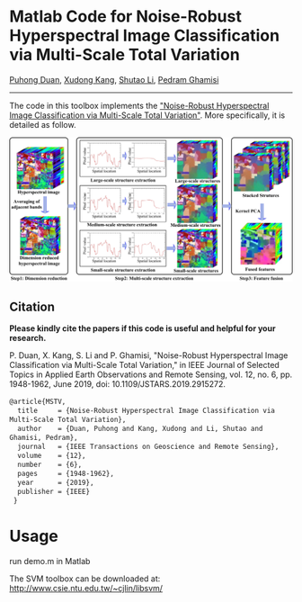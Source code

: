 # Matlab Code for Noise-Robust Hyperspectral Image Classification via Multi-Scale Total Variation

[Puhong Duan](https://scholar.google.ch/citations?hl=en&user=IYUlx_8AAAAJ&view_op=list_works&sortby=pubdate), [Xudong Kang](https://scholar.google.ch/citations?user=5XOeLZYAAAAJ&hl=en), [Shutao Li](https://scholar.google.ch/citations?user=PlBq8n8AAAAJ&hl=en), [Pedram Ghamisi](https://scholar.google.ch/citations?user=Gr9afd0AAAAJ&hl=en)

___________

The code in this toolbox implements the ["Noise-Robust Hyperspectral Image Classification via Multi-Scale Total Variation"](https://ieeexplore.ieee.org/document/8725896). More specifically, it is detailed as follow.

![alt text](./a.jpg)

Citation
---------------------

**Please kindly cite the papers if this code is useful and helpful for your research.**

P. Duan, X. Kang, S. Li and P. Ghamisi, "Noise-Robust Hyperspectral Image Classification via Multi-Scale Total Variation," in IEEE Journal of Selected Topics in Applied Earth Observations and Remote Sensing, vol. 12, no. 6, pp. 1948-1962, June 2019, doi: 10.1109/JSTARS.2019.2915272.

    @article{MSTV,
      title     = {Noise-Robust Hyperspectral Image Classification via Multi-Scale Total Variation},
      author    = {Duan, Puhong and Kang, Xudong and Li, Shutao and Ghamisi, Pedram},
      journal   = {IEEE Transactions on Geoscience and Remote Sensing}, 
      volume    = {12},
      number    = {6},
      pages     = {1948-1962},
      year      = {2019},
      publisher = {IEEE}
     }

# Usage
run demo.m in Matlab


The SVM toolbox can be downloaded at: http://www.csie.ntu.edu.tw/~cjlin/libsvm/
